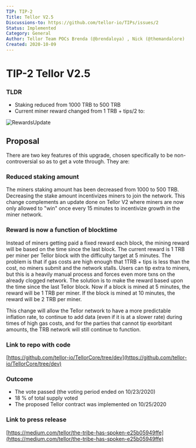 ```yaml
---
TIP: TIP-2
Title: Tellor V2.5
Discussions-to: https://github.com/tellor-io/TIPs/issues/2
Status: Implemented
Category: General
Author: Tellor Team POCs Brenda (@brendaloya) , Nick (@themandalore)
Created: 2020-10-09
---
```



# TIP-2 Tellor V2.5

### TLDR

* Staking reduced from 1000 TRB to 500 TRB 
* Current miner reward changed from 1 TRB + tips/2 to: 

![RewardsUpdate](https://github.com/tellor-io/TIPs/blob/main/TIPs/public/rewardsUpdate.jpg)

## Proposal
There are two key features of this upgrade, chosen specifically to be non-controversial so as to get a vote through.  They are:

### Reduced staking amount
The miners staking amount has been decreased from 1000 to 500 TRB. Decreasing the stake amount incentivizes miners to join the network. This change complements an update done on Tellor V2 where miners are now only allowed to "win" once every 15 minutes to incentivize growth in the miner network.

### Reward is now a function of blocktime
Instead of miners getting paid a fixed reward each block, the mining reward will be based on the time since the last block.  The current reward is 1 TRB per miner per Tellor block with the difficulty target at 5 minutes.  The problem is that if gas costs are high enough that 1TRB + tips is less than the cost, no miners submit and the network stalls.  Users can tip extra to miners, but this is a heavily manual process and forces even more txns on the already clogged network. The solution is to make the reward based upon the time since the last Tellor block.  Now if a block is mined at 5 minutes, the reward will be 1 TRB per miner.  If the block is mined at 10 minutes, the reward will be 2 TRB per miner.  

This change will allow the Tellor network to have a more predictable inflation rate, to continue to add data (even if it is at a slower rate) during times of high gas costs, and for the parties that cannot tip exorbitant amounts, the TRB network will still continue to function.  

### Link to repo with code

[https://github.com/tellor-io/TellorCore/tree/dev](https://github.com/tellor-io/TellorCore/tree/dev) 


### Outcome 

* The vote passed (the voting period ended on 10/23/2020)
* 18 % of total supply voted 
* The proposed Tellor contract was implemented on 10/25/2020

### Link to press release

[https://medium.com/tellor/the-tribe-has-spoken-e25b05949ffe](https://medium.com/tellor/the-tribe-has-spoken-e25b05949ffe) 

